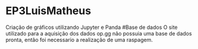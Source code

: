 # EP3LuisMatheus
Criação de gráficos utilizando Jupyter e Panda
#Base de dados
O site utilizado para a aquisição dos dados op.gg não possuia uma base de dados pronta, então foi necessario a realização de uma raspagem.
